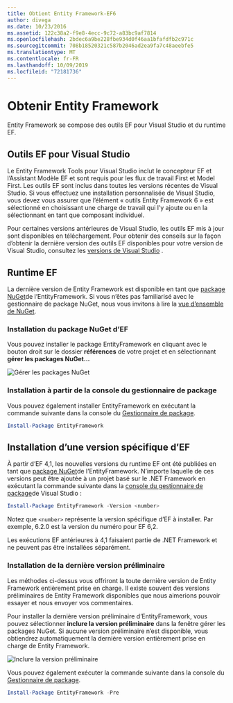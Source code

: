 ```yaml
---
title: Obtient Entity Framework-EF6
author: divega
ms.date: 10/23/2016
ms.assetid: 122c38a2-f9e8-4ecc-9c72-a83bc9af7814
ms.openlocfilehash: 2bdec6a9be228fbe934d0f46aa1bfafdfb2c971c
ms.sourcegitcommit: 708b18520321c587b2046ad2ea9fa7c48aeebfe5
ms.translationtype: MT
ms.contentlocale: fr-FR
ms.lasthandoff: 10/09/2019
ms.locfileid: "72181736"
---
```

# <a name="get-entity-framework"></a>Obtenir Entity Framework
Entity Framework se compose des outils EF pour Visual Studio et du runtime EF.

## <a name="ef-tools-for-visual-studio"></a>Outils EF pour Visual Studio

Le Entity Framework Tools pour Visual Studio inclut le concepteur EF et l’Assistant Modèle EF et sont requis pour les flux de travail First et Model First. Les outils EF sont inclus dans toutes les versions récentes de Visual Studio. Si vous effectuez une installation personnalisée de Visual Studio, vous devez vous assurer que l’élément « outils Entity Framework 6 » est sélectionné en choisissant une charge de travail qui l’y ajoute ou en la sélectionnant en tant que composant individuel.

Pour certaines versions antérieures de Visual Studio, les outils EF mis à jour sont disponibles en téléchargement. Pour obtenir des conseils sur la façon d’obtenir la dernière version des outils EF disponibles pour votre version de Visual Studio, consultez les [versions de Visual Studio](~/ef6/what-is-new/visual-studio.md) .

## <a name="ef-runtime"></a>Runtime EF

La dernière version de Entity Framework est disponible en tant que [package NuGet](https://nuget.org/packages/EntityFramework/)de l’EntityFramework. Si vous n’êtes pas familiarisé avec le gestionnaire de package NuGet, nous vous invitons à lire la [vue d’ensemble de NuGet](https://docs.microsoft.com/nuget/consume-packages/overview-and-workflow).

### <a name="installing-the-ef-nuget-package"></a>Installation du package NuGet d’EF

Vous pouvez installer le package EntityFramework en cliquant avec le bouton droit sur le dossier **références** de votre projet et en sélectionnant **gérer les packages NuGet...**

![Gérer les packages NuGet](~/ef6/media/managenugetpackages.png)

### <a name="installing-from-package-manager-console"></a>Installation à partir de la console du gestionnaire de package

Vous pouvez également installer EntityFramework en exécutant la commande suivante dans la console du [Gestionnaire de package](https://docs.nuget.org/docs/start-here/using-the-package-manager-console).

``` powershell
Install-Package EntityFramework
```

## <a name="installing-a-specific-version-of-ef"></a>Installation d’une version spécifique d’EF

À partir d’EF 4,1, les nouvelles versions du runtime EF ont été publiées en tant que [package NuGet](https://www.nuget.org/packages/EntityFramework/)de l’EntityFramework. N’importe laquelle de ces versions peut être ajoutée à un projet basé sur le .NET Framework en exécutant la commande suivante dans la [console du gestionnaire de package](https://docs.nuget.org/docs/start-here/using-the-package-manager-console)de Visual Studio :

``` powershell
Install-Package EntityFramework -Version <number>
```

Notez que `<number>` représente la version spécifique d’EF à installer. Par exemple, 6.2.0 est la version du numéro pour EF 6,2.   

Les exécutions EF antérieures à 4,1 faisaient partie de .NET Framework et ne peuvent pas être installées séparément.

### <a name="installing-the-latest-preview"></a>Installation de la dernière version préliminaire

Les méthodes ci-dessus vous offriront la toute dernière version de Entity Framework entièrement prise en charge. Il existe souvent des versions préliminaires de Entity Framework disponibles que nous aimerions pouvoir essayer et nous envoyer vos commentaires.

Pour installer la dernière version préliminaire d’EntityFramework, vous pouvez sélectionner **inclure la version préliminaire** dans la fenêtre gérer les packages NuGet. Si aucune version préliminaire n’est disponible, vous obtiendrez automatiquement la dernière version entièrement prise en charge de Entity Framework.

![Inclure la version préliminaire](~/ef6/media/includeprerelease.png)

Vous pouvez également exécuter la commande suivante dans la console du [Gestionnaire de package](https://docs.nuget.org/docs/start-here/using-the-package-manager-console).

``` powershell
Install-Package EntityFramework -Pre
```
